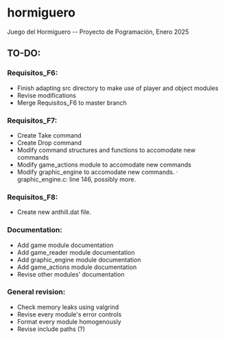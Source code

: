 # hormiguero
Juego del Hormiguero -- Proyecto de Pogramación, Enero 2025


## TO-DO: 

### Requisitos_F6:
- Finish adapting src directory to make use of player and object modules
- Revise modifications 
- Merge Requisitos_F6 to master branch 

### Requisitos_F7:
- Create Take command
- Create Drop command
- Modify command structures and functions to accomodate new commands
- Modify game_actions module to accomodate new commands
- Modify graphic_engine to accomodate new commands. 
    · graphic_engine.c: line 146, possibly more.

### Requisitos_F8: 
- Create new anthill.dat file. 

### Documentation: 
- Add game module documentation
- Add game_reader module documentation
- Add graphic_engine module documentation
- Add game_actions module documentation 
- Revise other modules' documentation

### General revision: 
- Check memory leaks using valgrind
- Revise every module's error controls
- Format every module homogenously
- Revise include paths (?)
